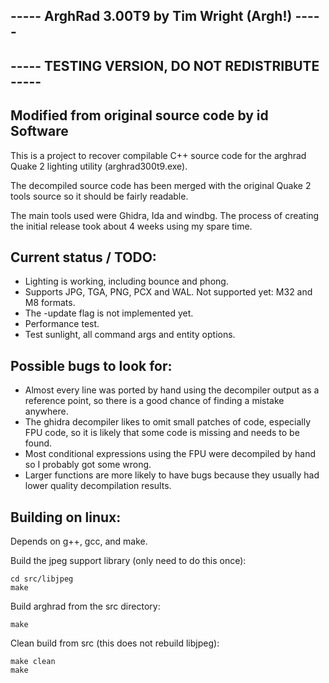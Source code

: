 ## ----- ArghRad 3.00T9 by Tim Wright (Argh!) -----
## ----- TESTING VERSION, DO NOT REDISTRIBUTE -----
## Modified from original source code by id Software

This is a project to recover compilable C++ source code for the arghrad Quake 2 lighting utility (arghrad300t9.exe).

The decompiled source code has been merged with the original Quake 2 tools source so it should be fairly readable.

The main tools used were Ghidra, Ida and windbg. The process of creating the initial release took about 4 weeks using my spare time.



## Current status / TODO:

- Lighting is working, including bounce and phong.
- Supports JPG, TGA, PNG, PCX and WAL. Not supported yet: M32 and M8 formats.
- The -update flag is not implemented yet.
- Performance test.
- Test sunlight, all command args and entity options.

## Possible bugs to look for:

- Almost every line was ported by hand using the decompiler output as a reference point, so there is a good chance of finding a mistake anywhere.
- The ghidra decompiler likes to omit small patches of code, especially FPU code, so it is likely that some code is missing and needs to be found.
- Most conditional expressions using the FPU were decompiled by hand so I probably got some wrong.
- Larger functions are more likely to have bugs because they usually had lower quality decompilation results.

## Building on linux:
Depends on g++, gcc, and make.

Build the jpeg support library (only need to do this once):
```
cd src/libjpeg
make
```

Build arghrad from the src directory:
```
make
```

Clean build from src (this does not rebuild libjpeg):
```
make clean
make
```

